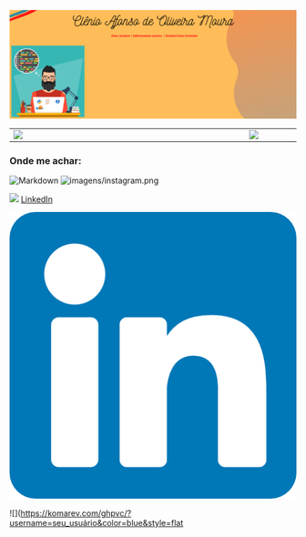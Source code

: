
![Markdown](imagens/Capa_github.png)

<center>
<table>
    <tr>
        <td><img width="400px" align="left" src="https://github-readme-stats.vercel.app/api/top-langs/?username=clenio77&hide=html&layout=compact&theme=buefy" /></td>
        <td><img width="495px" align="left" src="https://github-readme-stats.vercel.app/api?username=clenio77&theme=buefy"/></td>
    </tr>   
</table>
</center>  

### Onde me achar:
![Markdown](images/photo.png)
![imagens/instagram.png](https://www.instagram.com/afonso.clenio/")

<a href="https://www.linkedin.com/in/clenio-oliveira"><img src="https://github.com/clenio-oliveira/clenio-oliveira/linkedin.png" width="16"></img></a> [LinkedIn](https://www.linkedin.com/in/clenio-oliveira) 

[![linkedin](./imagens/linkedin.png)](https://www.linkedin.com/in/clenio-oliveira/)


![](https://komarev.com/ghpvc/?username=seu_usuário&color=blue&style=flat
